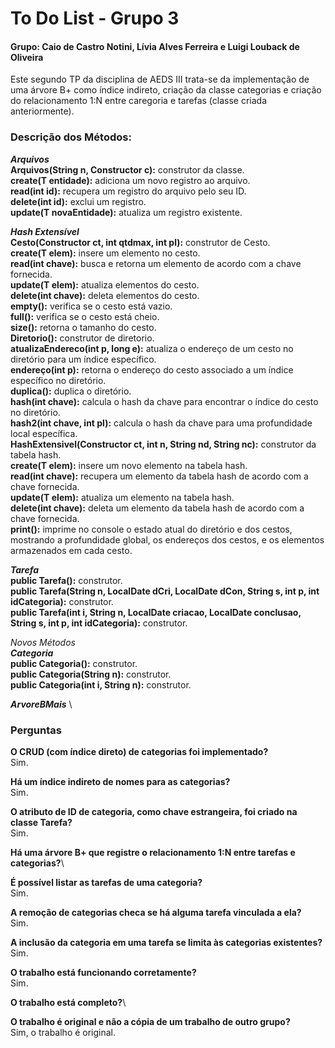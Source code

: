 
# To Do List - Grupo 3
#### Grupo: Caio de Castro Notini, Lívia Alves Ferreira e Luigi Louback de Oliveira

Este segundo TP da disciplina de AEDS III trata-se da implementação de uma árvore B+ como índice indireto, criação da classe categorias e criação do relacionamento 1:N entre caregoria e tarefas (classe criada anteriormente).

### Descrição dos Métodos:
***Arquivos*** \
**Arquivos(String n, Constructor<T> c):** construtor da classe.\
**create(T entidade):** adiciona um novo registro ao arquivo. \
**read(int id):** recupera um registro do arquivo pelo seu ID. \
**delete(int id):** exclui um registro. \
**update(T novaEntidade):** atualiza um registro existente. 

***Hash Extensível*** \
**Cesto(Constructor<T> ct, int qtdmax, int pl):** construtor de Cesto. \
**create(T elem):** insere um elemento no cesto. \
**read(int chave):** busca e retorna um elemento de acordo com a chave fornecida. \
**update(T elem):** atualiza elementos do cesto. \
**delete(int chave):** deleta elementos do cesto. \
**empty():** verifica se o cesto está vazio. \
**full():** verifica se o cesto está cheio. \
**size():** retorna o tamanho do cesto.\
**Diretorio():** construtor de diretorio. \
**atualizaEndereco(int p, long e):** atualiza o endereço de um cesto no diretório para um índice específico. \
**endereço(int p):** retorna o endereço do cesto associado a um índice específico no diretório. \
**duplica():** duplica o diretório. \
**hash(int chave):** calcula o hash da chave para encontrar o índice do cesto no diretório. \
**hash2(int chave, int pl):** calcula o hash da chave para uma profundidade local específica. \
**HashExtensivel(Constructor<T> ct, int n, String nd, String nc):** construtor da tabela hash. \
**create(T elem):** insere um novo elemento na tabela hash. \
**read(int chave):** recupera um elemento da tabela hash de acordo com a chave fornecida. \
**update(T elem):** atualiza um elemento na tabela hash. \
**delete(int chave):** deleta um elemento da tabela hash de acordo com a chave fornecida. \
**print():** imprime no console o estado atual do diretório e dos cestos, mostrando a profundidade global, os endereços dos cestos, e os elementos armazenados em cada cesto.

***Tarefa*** \
**public Tarefa():** construtor. \
**public Tarefa(String n, LocalDate dCri, LocalDate dCon, String s, int p, int idCategoria):** construtor. \
**public Tarefa(int i, String n, LocalDate criacao, LocalDate conclusao, String s, int p, int idCategoria):** construtor.

*Novos Métodos* \
***Categoria*** \
**public Categoria():** construtor. \
**public Categoria(String n):** construtor. \
**public Categoria(int i, String n):** construtor. 

***ArvoreBMais*** \


### Perguntas
**O CRUD (com índice direto) de categorias foi implementado?** \
Sim.

**Há um índice indireto de nomes para as categorias?** \
Sim.

**O atributo de ID de categoria, como chave estrangeira, foi criado na classe Tarefa?**\
Sim.

**Há uma árvore B+ que registre o relacionamento 1:N entre tarefas e categorias?**\

**É possível listar as tarefas de uma categoria?**\
Sim.

**A remoção de categorias checa se há alguma tarefa vinculada a ela?**\
Sim.

**A inclusão da categoria em uma tarefa se limita às categorias existentes?**\
Sim.

**O trabalho está funcionando corretamente?**\
Sim.

**O trabalho está completo?**\

**O trabalho é original e não a cópia de um trabalho de outro grupo?**\
Sim, o trabalho é original.
